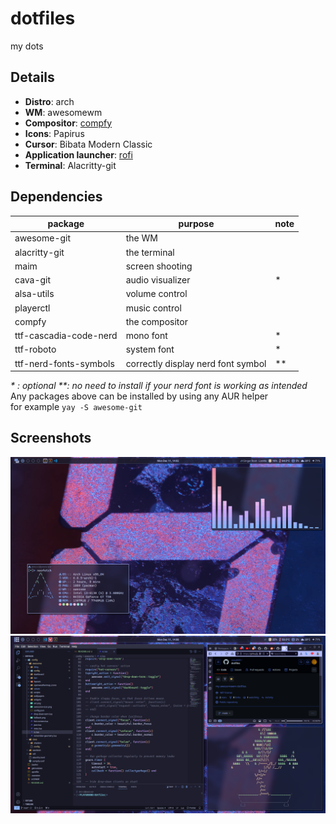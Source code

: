 # dotfiles
my dots

## Details
- **Distro**: arch
- **WM**: awesomewm
- **Compositor**: [compfy](https://github.com/allusive-dev/compfy)
- **Icons**: Papirus
- **Cursor**: Bibata Modern Classic
- **Application launcher**: [rofi](https://github.com/davatorium/rofi)
- **Terminal**: Alacritty-git

## Dependencies
|package               |  purpose                         |note|
|----------------------|----------------------------------|----|
|awesome-git           |the WM                            |    |
|alacritty-git         |the terminal                      |    |
|maim                  |screen shooting                   |    |
|cava-git              |audio visualizer                  |*   |
|alsa-utils            |volume control                    |    |
|playerctl             |music control                     |    |
|compfy                |the compositor                    |    |
|ttf-cascadia-code-nerd|mono font                         |*   |
|ttf-roboto            |system font                       |*   |
|ttf-nerd-fonts-symbols|correctly display nerd font symbol|**  |
_* : optional_
_**: no need to install if your nerd font is working as intended_
Any packages above can be installed by using any AUR helper  
for example `yay -S awesome-git`

## Screenshots
![free](screenshot/12-11-23_14-02-24.png)
![busy](screenshot/12-11-23_14-08-50.png)